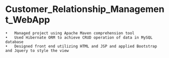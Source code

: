 # Customer_Relationship_Management_WebApp

	•	Managed project using Apache Maven comprehension tool
	•	Used Hibernate ORM to achieve CRUD operation of data in MySQL database 
	•	Designed front end utilizing HTML and JSP and applied Bootstrap and Jquery to style the view
